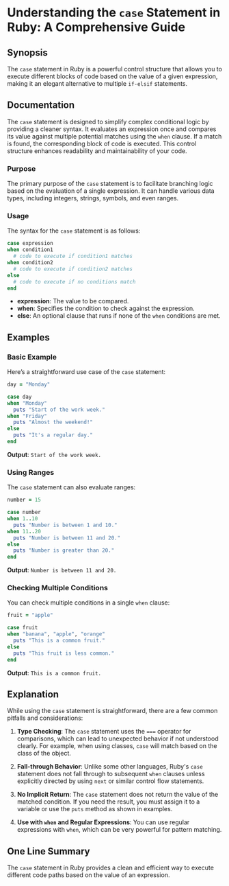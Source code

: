 <!--
Meta Description: # Understanding the `case` Statement in Ruby: A Comprehensive Guide ## Synopsis The `case` statement in Ruby is a powerful control structure that allo...
Meta Keywords: case, when, statement, puts, ruby
-->

# Understanding the `case` Statement in Ruby: A Comprehensive Guide

## Synopsis
The `case` statement in Ruby is a powerful control structure that allows you to execute different blocks of code based on the value of a given expression, making it an elegant alternative to multiple `if-elsif` statements.

## Documentation
The `case` statement is designed to simplify complex conditional logic by providing a cleaner syntax. It evaluates an expression once and compares its value against multiple potential matches using the `when` clause. If a match is found, the corresponding block of code is executed. This control structure enhances readability and maintainability of your code.

### Purpose
The primary purpose of the `case` statement is to facilitate branching logic based on the evaluation of a single expression. It can handle various data types, including integers, strings, symbols, and even ranges.

### Usage
The syntax for the `case` statement is as follows:

```ruby
case expression
when condition1
  # code to execute if condition1 matches
when condition2
  # code to execute if condition2 matches
else
  # code to execute if no conditions match
end
```

- **expression**: The value to be compared.
- **when**: Specifies the condition to check against the expression.
- **else**: An optional clause that runs if none of the `when` conditions are met.

## Examples
### Basic Example
Here’s a straightforward use case of the `case` statement:

```ruby
day = "Monday"

case day
when "Monday"
  puts "Start of the work week."
when "Friday"
  puts "Almost the weekend!"
else
  puts "It's a regular day."
end
```

**Output**: `Start of the work week.`

### Using Ranges
The `case` statement can also evaluate ranges:

```ruby
number = 15

case number
when 1..10
  puts "Number is between 1 and 10."
when 11..20
  puts "Number is between 11 and 20."
else
  puts "Number is greater than 20."
end
```

**Output**: `Number is between 11 and 20.`

### Checking Multiple Conditions
You can check multiple conditions in a single `when` clause:

```ruby
fruit = "apple"

case fruit
when "banana", "apple", "orange"
  puts "This is a common fruit."
else
  puts "This fruit is less common."
end
```

**Output**: `This is a common fruit.`

## Explanation
While using the `case` statement is straightforward, there are a few common pitfalls and considerations:

1. **Type Checking**: The `case` statement uses the `===` operator for comparisons, which can lead to unexpected behavior if not understood clearly. For example, when using classes, `case` will match based on the class of the object.
   
2. **Fall-through Behavior**: Unlike some other languages, Ruby's `case` statement does not fall through to subsequent `when` clauses unless explicitly directed by using `next` or similar control flow statements.

3. **No Implicit Return**: The `case` statement does not return the value of the matched condition. If you need the result, you must assign it to a variable or use the `puts` method as shown in examples.

4. **Use with `when` and Regular Expressions**: You can use regular expressions with `when`, which can be very powerful for pattern matching.

## One Line Summary
The `case` statement in Ruby provides a clean and efficient way to execute different code paths based on the value of an expression.
